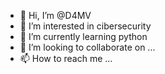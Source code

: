 - 👋 Hi, I’m @D4MV
- 👀 I’m interested in cibersecurity
- 🌱 I’m currently learning python
- 💞️ I’m looking to collaborate on ...
- 📫 How to reach me ...

<!---
D4MV/D4MV is a ✨ special ✨ repository because its `README.md` (this file) appears on your GitHub profile.
You can click the Preview link to take a look at your changes.
--->
